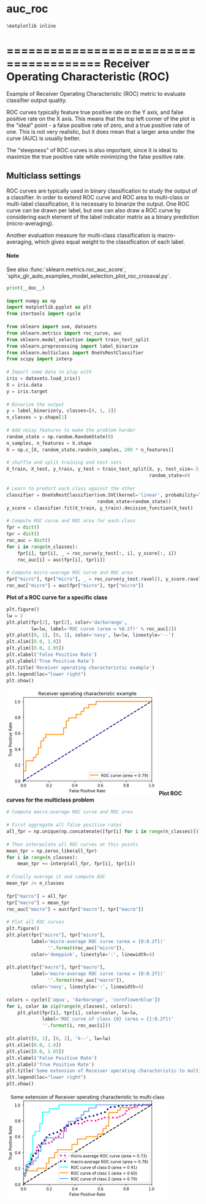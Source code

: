 # auc_roc

```python
%matplotlib inline
```
=======================================
Receiver Operating Characteristic (ROC)
=======================================

Example of Receiver Operating Characteristic (ROC) metric to evaluate
classifier output quality.

ROC curves typically feature true positive rate on the Y axis, and false
positive rate on the X axis. This means that the top left corner of the plot is
the "ideal" point - a false positive rate of zero, and a true positive rate of
one. This is not very realistic, but it does mean that a larger area under the
curve (AUC) is usually better.

The "steepness" of ROC curves is also important, since it is ideal to maximize
the true positive rate while minimizing the false positive rate.

Multiclass settings
-------------------

ROC curves are typically used in binary classification to study the output of
a classifier. In order to extend ROC curve and ROC area to multi-class
or multi-label classification, it is necessary to binarize the output. One ROC
curve can be drawn per label, but one can also draw a ROC curve by considering
each element of the label indicator matrix as a binary prediction
(micro-averaging).

Another evaluation measure for multi-class classification is
macro-averaging, which gives equal weight to the classification of each
label.

<div class="alert alert-info"><h4>Note</h4><p>See also :func:`sklearn.metrics.roc_auc_score`,
             `sphx_glr_auto_examples_model_selection_plot_roc_crossval.py`.</p></div>


```python
print(__doc__)

import numpy as np
import matplotlib.pyplot as plt
from itertools import cycle

from sklearn import svm, datasets
from sklearn.metrics import roc_curve, auc
from sklearn.model_selection import train_test_split
from sklearn.preprocessing import label_binarize
from sklearn.multiclass import OneVsRestClassifier
from scipy import interp

# Import some data to play with
iris = datasets.load_iris()
X = iris.data
y = iris.target

# Binarize the output
y = label_binarize(y, classes=[0, 1, 2])
n_classes = y.shape[1]

# Add noisy features to make the problem harder
random_state = np.random.RandomState(0)
n_samples, n_features = X.shape
X = np.c_[X, random_state.randn(n_samples, 200 * n_features)]

# shuffle and split training and test sets
X_train, X_test, y_train, y_test = train_test_split(X, y, test_size=.5,
                                                    random_state=0)

# Learn to predict each class against the other
classifier = OneVsRestClassifier(svm.SVC(kernel='linear', probability=True,
                                 random_state=random_state))
y_score = classifier.fit(X_train, y_train).decision_function(X_test)

# Compute ROC curve and ROC area for each class
fpr = dict()
tpr = dict()
roc_auc = dict()
for i in range(n_classes):
    fpr[i], tpr[i], _ = roc_curve(y_test[:, i], y_score[:, i])
    roc_auc[i] = auc(fpr[i], tpr[i])

# Compute micro-average ROC curve and ROC area
fpr["micro"], tpr["micro"], _ = roc_curve(y_test.ravel(), y_score.ravel())
roc_auc["micro"] = auc(fpr["micro"], tpr["micro"])

```
**Plot of a ROC curve for a specific class**
```python
plt.figure()
lw = 2
plt.plot(fpr[2], tpr[2], color='darkorange',
         lw=lw, label='ROC curve (area = %0.2f)' % roc_auc[2])
plt.plot([0, 1], [0, 1], color='navy', lw=lw, linestyle='--')
plt.xlim([0.0, 1.0])
plt.ylim([0.0, 1.05])
plt.xlabel('False Positive Rate')
plt.ylabel('True Positive Rate')
plt.title('Receiver operating characteristic example')
plt.legend(loc="lower right")
plt.show()
```
![d1](image/d1.png)
**Plot ROC curves for the multiclass problem**

```python
# Compute macro-average ROC curve and ROC area

# First aggregate all false positive rates
all_fpr = np.unique(np.concatenate([fpr[i] for i in range(n_classes)]))

# Then interpolate all ROC curves at this points
mean_tpr = np.zeros_like(all_fpr)
for i in range(n_classes):
    mean_tpr += interp(all_fpr, fpr[i], tpr[i])

# Finally average it and compute AUC
mean_tpr /= n_classes

fpr["macro"] = all_fpr
tpr["macro"] = mean_tpr
roc_auc["macro"] = auc(fpr["macro"], tpr["macro"])

# Plot all ROC curves
plt.figure()
plt.plot(fpr["micro"], tpr["micro"],
         label='micro-average ROC curve (area = {0:0.2f})'
               ''.format(roc_auc["micro"]),
         color='deeppink', linestyle=':', linewidth=4)

plt.plot(fpr["macro"], tpr["macro"],
         label='macro-average ROC curve (area = {0:0.2f})'
               ''.format(roc_auc["macro"]),
         color='navy', linestyle=':', linewidth=4)

colors = cycle(['aqua', 'darkorange', 'cornflowerblue'])
for i, color in zip(range(n_classes), colors):
    plt.plot(fpr[i], tpr[i], color=color, lw=lw,
             label='ROC curve of class {0} (area = {1:0.2f})'
             ''.format(i, roc_auc[i]))

plt.plot([0, 1], [0, 1], 'k--', lw=lw)
plt.xlim([0.0, 1.0])
plt.ylim([0.0, 1.05])
plt.xlabel('False Positive Rate')
plt.ylabel('True Positive Rate')
plt.title('Some extension of Receiver operating characteristic to multi-class')
plt.legend(loc="lower right")
plt.show()

```
![](image/d2.png)


